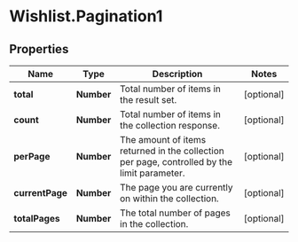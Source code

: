 # Wishlist.Pagination1

## Properties
Name | Type | Description | Notes
------------ | ------------- | ------------- | -------------
**total** | **Number** | Total number of items in the result set. | [optional] 
**count** | **Number** | Total number of items in the collection response. | [optional] 
**perPage** | **Number** | The amount of items returned in the collection per page, controlled by the limit parameter. | [optional] 
**currentPage** | **Number** | The page you are currently on within the collection. | [optional] 
**totalPages** | **Number** | The total number of pages in the collection. | [optional] 
